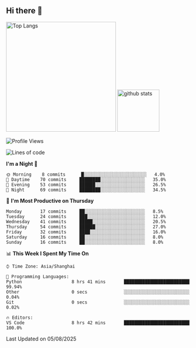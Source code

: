 ## Hi there 👋
<p align="left"> 
  <img alt="Top Langs" height="300px" src="https://github-readme-stats.vercel.app/api/top-langs/?username=Sierraki&layout=compact&show_icons=true&theme=onedark" />
  <a href="https://github.com/Sierraki/LC_Solve">
   <img alt="github stats"height="115px"  src="https://github-readme-stats.vercel.app/api/pin/?username=Sierraki&repo=LC_Solve&theme=onedark&show_icons=true" />
  </a>


<!--START_SECTION:waka-->
![Profile Views](http://img.shields.io/badge/Profile%20Views-0-blue)

![Lines of code](https://img.shields.io/badge/From%20Hello%20World%20I%27ve%20Written-2644%20lines%20of%20code-blue)

**I'm a Night 🦉** 

```text
🌞 Morning    8 commits      █░░░░░░░░░░░░░░░░░░░░░░░░   4.0% 
🌆 Daytime    70 commits     ████████░░░░░░░░░░░░░░░░░   35.0% 
🌃 Evening    53 commits     ██████░░░░░░░░░░░░░░░░░░░   26.5% 
🌙 Night      69 commits     ████████░░░░░░░░░░░░░░░░░   34.5%

```
📅 **I'm Most Productive on Thursday** 

```text
Monday       17 commits     ██░░░░░░░░░░░░░░░░░░░░░░░   8.5% 
Tuesday      24 commits     ███░░░░░░░░░░░░░░░░░░░░░░   12.0% 
Wednesday    41 commits     █████░░░░░░░░░░░░░░░░░░░░   20.5% 
Thursday     54 commits     ██████░░░░░░░░░░░░░░░░░░░   27.0% 
Friday       32 commits     ████░░░░░░░░░░░░░░░░░░░░░   16.0% 
Saturday     16 commits     ██░░░░░░░░░░░░░░░░░░░░░░░   8.0% 
Sunday       16 commits     ██░░░░░░░░░░░░░░░░░░░░░░░   8.0%

```


📊 **This Week I Spent My Time On** 

```text
⌚︎ Time Zone: Asia/Shanghai

💬 Programming Languages: 
Python                   8 hrs 41 mins       █████████████████████████   99.94% 
Other                    0 secs              ░░░░░░░░░░░░░░░░░░░░░░░░░   0.04% 
Git                      0 secs              ░░░░░░░░░░░░░░░░░░░░░░░░░   0.02%

🔥 Editors: 
VS Code                  8 hrs 42 mins       █████████████████████████   100.0%

```


 Last Updated on 05/08/2025
<!--END_SECTION:waka-->
